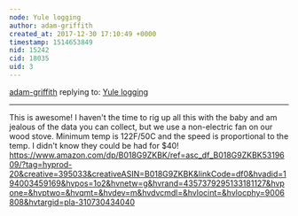 ```yaml
---
node: Yule logging
author: adam-griffith
created_at: 2017-12-30 17:10:49 +0000
timestamp: 1514653849
nid: 15242
cid: 18035
uid: 3
---
```




[adam-griffith](../profile/adam-griffith) replying to: [Yule logging](../notes/cfastie/11-27-2017/yule-logging)

----
This is awesome!  I haven't the time to rig up all this with the baby and am jealous of the data you can collect, but we use a non-electric fan on our wood stove.  Minimum temp is 122F/50C and the speed is proportional to the temp.  I didn't know they could be had for $40!  https://www.amazon.com/dp/B018G9ZKBK/ref=asc_df_B018G9ZKBK5319609/?tag=hyprod-20&creative=395033&creativeASIN=B018G9ZKBK&linkCode=df0&hvadid=194003459169&hvpos=1o2&hvnetw=g&hvrand=4357379295133181127&hvpone=&hvptwo=&hvqmt=&hvdev=m&hvdvcmdl=&hvlocint=&hvlocphy=9006808&hvtargid=pla-310730434040